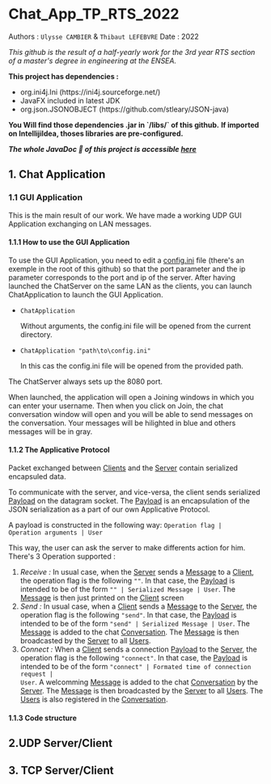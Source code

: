 # Chat_App_TP_RTS_2022

Authors : `Ulysse CAMBIER` & `Thibaut LEFEBVRE`
Date : 2022

*This github is the result of a half-yearly work for the 3rd year RTS section of a master's degree in engineering at the ENSEA.*


<b>This project has dependencies : </b>
<ul>
  <li>org.ini4j.Ini (https://ini4j.sourceforge.net/)</li>
  <li>JavaFX included in latest JDK</li>
  <li>org.json.JSONOBJECT (https://github.com/stleary/JSON-java)</li>
</ul>
<b>You Will find those dependencies .jar in `/libs/` of this github.</b>
<b>If imported on IntellijiIdea, thoses libraries are pre-configured.</b>

<b><i>The whole JavaDoc 📖 of this project is accessible <a href="https://ulyssecambier31.github.io/Chat_App_TP_RTS_2022/">here</a></i></b>

## 1. Chat Application

###  1.1 GUI Application

This is the main result of our work. We have made a working UDP GUI Application exchanging on LAN messages.

#### 1.1.1  How to use the GUI Application

To use the GUI Application, you need to edit a [config.ini](config.ini) file (there's an exemple in the root of this github) so that the port parameter and the ip parameter corresponds to the port and ip of the server. After having launched the ChatServer on the same LAN as the clients, you can launch ChatApplication to launch the GUI Application.
<ul>
<li><code>ChatApplication</code><p>Without arguments, the config.ini file will be opened from the current directory.</p></li>
<li><code>ChatApplication "path\to\config.ini"</code><p>In this cas the config.ini file will be opened from the provided path.</p></li>
</ul>

The ChatServer always sets up the 8080 port.

When launched, the application will open a Joining windows in which you can enter your username. Then when you click on Join, the chat conversation window will open and you will be able to send messages on the conversation. Your messages will be hilighted in blue and others messages will be in gray.

#### 1.1.2 The Applicative Protocol

Packet exchanged between [Clients](/src/rts/ensea/fr/ChatApplication.java) and the [Server](/src/rts/ensea/fr/ChatServer.java) contain serialized encapsuled data.

To communicate with the server, and vice-versa, the client sends serialized [Payload](/src/rts/ensea/fr/Payload.java) on the datagram socket. The [Payload](/src/rts/ensea/fr/Payload.java) is an encapsulation of the JSON serialization as a part of our own Applicative Protocol.

A payload is constructed in the following way:
<code>Operation flag | Operation arguments | User</code>

This way, the user can ask the server to make differents action for him.
There's 3 Operation supported :
1. *Receive :* In usual case, when the [Server](/src/rts/ensea/fr/ChatServer.java) sends a [Message](/src/rts/ensea/fr/Message.java) to a [Client](/src/rts/ensea/fr/ChatApplication.java), the operation flag is the following <code>""</code>. In that case, the [Payload](/src/rts/ensea/fr/Payload.java) is intended to be of the form <code>"" | Serialized Message | User</code>. The [Message](/src/rts/ensea/fr/Message.java) is then just printed on the [Client](/src/rts/ensea/fr/ChatApplication.java) screen
2. *Send :* In usual case, when a [Client](/src/rts/ensea/fr/ChatApplication.java) sends a [Message](/src/rts/ensea/fr/Message.java) to the [Server](/src/rts/ensea/fr/ChatServer.java), the operation flag is the following <code>"send"</code>. In that case, the [Payload](/src/rts/ensea/fr/Payload.java) is intended to be of the form <code>"send" | Serialized Message | User</code>. The [Message](/src/rts/ensea/fr/Message.java) is added to the chat [Conversation](/src/rts/ensea/fr/Conversation.java). The [Message](/src/rts/ensea/fr/Message.java) is then broadcasted by the [Server](/src/rts/ensea/fr/ChatServer.java) to all [Users](/src/rts/ensea/fr/User.java).  
3. *Connect :* When a [Client](/src/rts/ensea/fr/ChatApplication.java) sends a connection [Payload](/src/rts/ensea/fr/Payload.java) to the [Server](/src/rts/ensea/fr/ChatServer.java), the operation flag is the following <code>"connect"</code>. In that case, the [Payload](/src/rts/ensea/fr/Payload.java) is intended to be of the form <code>"connect" | Formated time of connection request | User</code>. A welcomming [Message](/src/rts/ensea/fr/Message.java) is added to the chat [Conversation](/src/rts/ensea/fr/Conversation.java) by the [Server](/src/rts/ensea/fr/ChatServer.java). The [Message](/src/rts/ensea/fr/Message.java) is then broadcasted by the [Server](/src/rts/ensea/fr/ChatServer.java) to all [Users](/src/rts/ensea/fr/User.java). The [Users](/src/rts/ensea/fr/User.java) is also registered in the [Conversation](/src/rts/ensea/fr/Conversation.java).


#### 1.1.3 Code structure

## 2.UDP Server/Client

## 3. TCP Server/Client
